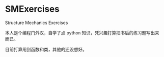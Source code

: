 # SMExercises
Structure Mechanics Exercises

本人是个编程门外汉，自学了点 python 知识，凭兴趣打算把书后的练习题写出来而已。

目前打算用到函数和类，其他的还没想好。
